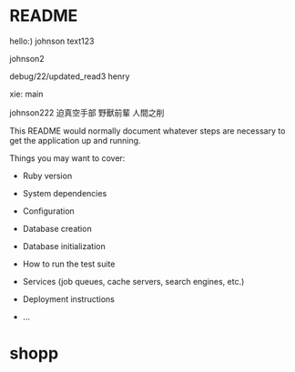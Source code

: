 # README
hello:)
johnson
text123

johnson2

debug/22/updated_read3
henry


xie:
main

johnson222
迫真空手部
野獸前輩
人間之削

This README would normally document whatever steps are necessary to get the
application up and running.

Things you may want to cover:

- Ruby version

- System dependencies

- Configuration

- Database creation

- Database initialization

- How to run the test suite

- Services (job queues, cache servers, search engines, etc.)

- Deployment instructions

- ...

# shopp

